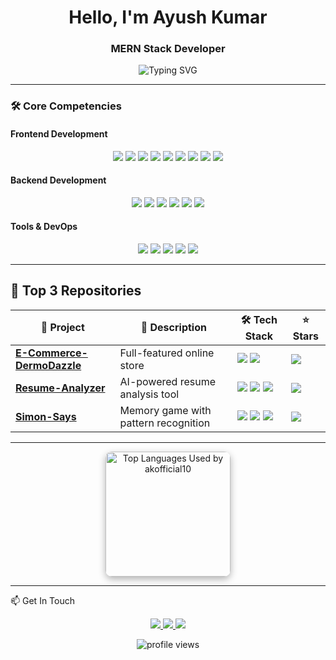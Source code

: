 <h1 align="center">Hello, I'm Ayush Kumar</h1>
<h3 align="center">MERN Stack Developer </h3>

<p align="center">
  <img src="https://readme-typing-svg.demolab.com?font=Fira+Code&pause=1000&color=5D8BF4&center=true&vCenter=true&width=435&lines=Clean+Code+Enthusiast;Problem+Solver;Continuous+Learner" alt="Typing SVG" />
</p>

---



<!-- Animate.css CDN (GitHub won't render this, but useful for portfolio site or web resume) -->
<link rel="stylesheet" href="https://cdnjs.cloudflare.com/ajax/libs/animate.css/4.1.1/animate.min.css"/>

### 🛠 Core Competencies

#### **Frontend Development**
<div align="center">
  <img class="animate__animated animate__fadeInLeft" src="https://img.shields.io/badge/React-20232A?style=for-the-badge&logo=react&logoColor=61DAFB" />
  <img class="animate__animated animate__fadeInRight" src="https://img.shields.io/badge/JavaScript-F7DF1E?style=for-the-badge&logo=javascript&logoColor=black" />
  <img class="animate__animated animate__fadeInLeft" src="https://img.shields.io/badge/HTML5-E34F26?style=for-the-badge&logo=html5&logoColor=white" />
  <img class="animate__animated animate__fadeInRight" src="https://img.shields.io/badge/CSS3-1572B6?style=for-the-badge&logo=css3&logoColor=white" />
  <img class="animate__animated animate__fadeInUp" src="https://img.shields.io/badge/Tailwind_CSS-38B2AC?style=for-the-badge&logo=tailwind-css&logoColor=white" />
  <img class="animate__animated animate__fadeInLeft" src="https://img.shields.io/badge/Redux-593D88?style=for-the-badge&logo=redux&logoColor=white" />
  <img class="animate__animated animate__fadeInRight" src="https://img.shields.io/badge/Bootstrap-563D7C?style=for-the-badge&logo=bootstrap&logoColor=white" />
  <img class="animate__animated animate__fadeInLeft" src="https://img.shields.io/badge/GSAP-88CE02?style=for-the-badge&logo=greensock&logoColor=white" />
  <img class="animate__animated animate__fadeInRight" src="https://img.shields.io/badge/Framer_Motion-0055FF?style=for-the-badge&logo=framer&logoColor=white" />
</div>

#### **Backend Development**
<div align="center">
  <img class="animate__animated animate__fadeInLeft" src="https://img.shields.io/badge/Node.js-339933?style=for-the-badge&logo=nodedotjs&logoColor=white" />
  <img class="animate__animated animate__fadeInRight" src="https://img.shields.io/badge/Express.js-000000?style=for-the-badge&logo=express&logoColor=white" />
  <img class="animate__animated animate__fadeInLeft" src="https://img.shields.io/badge/MongoDB-4EA94B?style=for-the-badge&logo=mongodb&logoColor=white" />
  <img class="animate__animated animate__fadeInRight" src="https://img.shields.io/badge/EJS-000000?style=for-the-badge&logo=ejs&logoColor=white" />
  <img class="animate__animated animate__fadeInLeft" src="https://img.shields.io/badge/MySQL-005C84?style=for-the-badge&logo=mysql&logoColor=white" />
  <img class="animate__animated animate__fadeInRight" src="https://img.shields.io/badge/Postman-FF6C37?style=for-the-badge&logo=Postman&logoColor=white" />
</div>

#### **Tools & DevOps**
<div align="center">
  <img class="animate__animated animate__fadeInLeft" src="https://img.shields.io/badge/Git-F05032?style=for-the-badge&logo=git&logoColor=white" />
  <img class="animate__animated animate__fadeInRight" src="https://img.shields.io/badge/GitHub-100000?style=for-the-badge&logo=github&logoColor=white" />
  <img class="animate__animated animate__fadeInLeft" src="https://img.shields.io/badge/Docker-2CA5E0?style=for-the-badge&logo=docker&logoColor=white" />
  <img class="animate__animated animate__fadeInRight" src="https://img.shields.io/badge/VS_Code-0078D4?style=for-the-badge&logo=visual%20studio%20code&logoColor=white" />
  <img class="animate__animated animate__fadeInUp" src="https://img.shields.io/badge/Firebase-FFCA28?style=for-the-badge&logo=firebase&logoColor=black" />
</div>


---
## 🚀 Top 3 Repositories

<div align="center">

<table>
  <thead>
    <tr>
      <th>🚧 Project</th>
      <th>📄 Description</th>
      <th>🛠 Tech Stack</th>
      <th>⭐ Stars</th>
    </tr>
  </thead>
  <tbody>
    <tr>
      <td><a href="https://github.com/akofficial10/E-commerce"><b>E-Commerce-DermoDazzle</b></a></td>
      <td>Full-featured online store</td>
      <td><img src="https://img.shields.io/badge/MERN-Stack-blue?style=flat-square" /> <img src="https://img.shields.io/badge/Redux-593D88?style=flat-square&logo=redux&logoColor=white" /></td>
      <td><img src="https://img.shields.io/github/stars/akofficial10/E-commerce?style=social" /></td>
    </tr>
    <tr>
      <td><a href="https://github.com/akofficial10/Resume-Analyzer"><b>Resume-Analyzer</b></a></td>
      <td>AI-powered resume analysis tool</td>
      <td><img src="https://img.shields.io/badge/React-blue?style=flat-square&logo=react" /> <img src="https://img.shields.io/badge/Node.js-green?style=flat-square&logo=nodedotjs" /> <img src="https://img.shields.io/badge/JavaScript-yellow?style=flat-square&logo=javascript&logoColor=black" /></td>
      <td><img src="https://img.shields.io/github/stars/akofficial10/Resume-Analyzer?style=social" /></td>
    </tr>
    <tr>
      <td><a href="https://github.com/akofficial10/Simon-Says"><b>Simon-Says</b></a></td>
      <td>Memory game with pattern recognition</td>
      <td><img src="https://img.shields.io/badge/HTML-orange?style=flat-square&logo=html5&logoColor=white" /> <img src="https://img.shields.io/badge/CSS-blue?style=flat-square&logo=css3&logoColor=white" /> <img src="https://img.shields.io/badge/JavaScript-yellow?style=flat-square&logo=javascript&logoColor=black" /></td>
      <td><img src="https://img.shields.io/github/stars/akofficial10/Simon-Says?style=social" /></td>
    </tr>
  </tbody>
</table>

</div>


---



<div align="center">
  
  <img height="200em" 
     src="https://github-readme-stats.vercel.app/api/top-langs/?username=akofficial10&layout=compact&langs_count=8&theme=tokyonight&hide_progress=false&card_width=450" 
     alt="Top Languages Used by akofficial10" 
     style="border-radius: 10px; box-shadow: 0 4px 12px rgba(0, 0, 0, 0.3);" />

 
</div>

---

📫 Get In Touch
<p align="center"> 
  <a href="https://www.linkedin.com/in/ayushkumar10/" target="_blank"> <img src="https://img.shields.io/badge/LinkedIn-0077B5?style=for-the-badge&logo=linkedin&logoColor=white" /> </a> 
  <a href="mailto:akofficial1330@gmail.com" target="_blank"> <img src="https://img.shields.io/badge/Gmail-D14836?style=for-the-badge&logo=gmail&logoColor=white" /> </a>  
  <a href="https://github.com/akofficial10" target="_blank"> <img src="https://img.shields.io/badge/GitHub-100000?style=for-the-badge&logo=github&logoColor=white" /> </a> 
</p>
<p align="center"> <img src="https://komarev.com/ghpvc/?username=akofficial10&label=Profile%20Views&color=0e75b6&style=flat" alt="profile views" /> </p>
